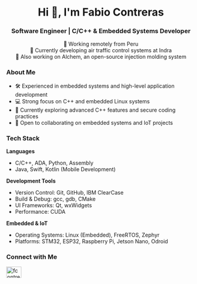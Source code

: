 <h1 align="center">Hi 👋, I'm Fabio Contreras</h1>
<h3 align="center">Software Engineer | C/C++ & Embedded Systems Developer</h3>

<p align="center">
  📍 Working remotely from Peru<br>
  💼 Currently developing air traffic control systems at Indra<br>
  🔭 Also working on Alchem, an open-source injection molding system
</p>

### About Me

- 🛠️ Experienced in embedded systems and high-level application development
- 💻 Strong focus on C++ and embedded Linux systems
- 🌱 Currently exploring advanced C++ features and secure coding practices
- 🤝 Open to collaborating on embedded systems and IoT projects

### Tech Stack

**Languages**
- C/C++, ADA, Python, Assembly
- Java, Swift, Kotlin (Mobile Development)

**Development Tools**
- Version Control: Git, GitHub, IBM ClearCase
- Build & Debug: gcc, gdb, CMake
- UI Frameworks: Qt, wxWidgets
- Performance: CUDA

**Embedded & IoT**
- Operating Systems: Linux (Embedded), FreeRTOS, Zephyr
- Platforms: STM32, ESP32, Raspberry Pi, Jetson Nano, Odroid

### Connect with Me
<p align="left">
<a href="https://linkedin.com/in/fcontrerasc" target="blank"><img align="center" src="https://raw.githubusercontent.com/rahuldkjain/github-profile-readme-generator/master/src/images/icons/Social/linked-in-alt.svg" alt="fcontrerasc" height="30" width="40" /></a>
</p>
